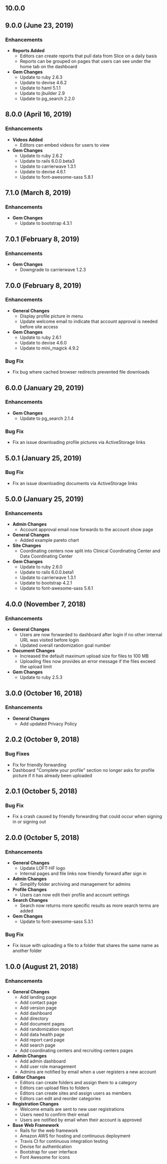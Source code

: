 ## 10.0.0

## 9.0.0 (June 23, 2019)

### Enhancements
- **Reports Added**
  - Editors can create reports that pull data from Slice on a daily basis
  - Reports can be grouped on pages that users can see under the home tab on the
    dashboard
- **Gem Changes**
  - Update to ruby 2.6.3
  - Update to devise 4.6.2
  - Update to haml 5.1.1
  - Update to jbuilder 2.9
  - Update to pg_search 2.2.0

## 8.0.0 (April 16, 2019)

### Enhancements
- **Videos Added**
  - Editors can embed videos for users to view
- **Gem Changes**
  - Update to ruby 2.6.2
  - Update to rails 6.0.0.beta3
  - Update to carrierwave 1.3.1
  - Update to devise 4.6.1
  - Update to font-awesome-sass 5.8.1

## 7.1.0 (March 8, 2019)

### Enhancements
- **Gem Changes**
  - Update to bootstrap 4.3.1

## 7.0.1 (February 8, 2019)

### Enhancements
- **Gem Changes**
  - Downgrade to carrierwave 1.2.3

## 7.0.0 (February 8, 2019)

### Enhancements
- **General Changes**
  - Display profile picture in menu
  - Update welcome email to indicate that account approval is needed before site
    access
- **Gem Changes**
  - Update to ruby 2.6.1
  - Update to devise 4.6.0
  - Update to mini_magick 4.9.2

### Bug Fix
- Fix bug where cached browser redirects prevented file downloads

## 6.0.0 (January 29, 2019)

### Enhancements
- **Gem Changes**
  - Update to pg_search 2.1.4

### Bug Fix
- Fix an issue downloading profile pictures via ActiveStorage links

## 5.0.1 (January 25, 2019)

### Bug Fix
- Fix an issue downloading documents via ActiveStorage links

## 5.0.0 (January 25, 2019)

### Enhancements
- **Admin Changes**
  - Account approval email now forwards to the account show page
- **General Changes**
  - Added example pareto chart
- **Site Changes**
  - Coordinating centers now split into Clinical Coordinating Center and Data
    Coordinating Center
- **Gem Changes**
  - Update to ruby 2.6.0
  - Update to rails 6.0.0.beta1
  - Update to carrierwave 1.3.1
  - Update to bootstrap 4.2.1
  - Update to font-awesome-sass 5.6.1

## 4.0.0 (November 7, 2018)

### Enhancements
- **General Changes**
  - Users are now forwarded to dashboard after login if no other internal URL
    was visited before login
  - Updated overall randomization goal number
- **Document Changes**
  - Increased the default maximum upload size for files to 100 MB
  - Uploading files now provides an error message if the files exceed the upload
    limit
- **Gem Changes**
  - Update to ruby 2.5.3

## 3.0.0 (October 16, 2018)

### Enhancements
- **General Changes**
  - Add updated Privacy Policy

## 2.0.2 (October 9, 2018)

### Bug Fixes
- Fix for friendly forwarding
- Dashboard "Complete your profile" section no longer asks for profile picture
  if it has already been uploaded

## 2.0.1 (October 5, 2018)

### Bug Fix
- Fix a crash caused by friendly forwarding that could occur when signing in or
  signing out

## 2.0.0 (October 5, 2018)

### Enhancements
- **General Changes**
  - Update LOFT-HF logo
  - Internal pages and file links now friendly forward after sign in
- **Admin Changes**
  - Simplify folder archiving and management for admins
- **Profile Changes**
  - Users can now edit their profile and account settings
- **Search Changes**
  - Search now returns more specific results as more search terms are added
- **Gem Changes**
  - Update to font-awesome-sass 5.3.1

### Bug Fix
- Fix issue with uploading a file to a folder that shares the same name as
  another folder

## 1.0.0 (August 21, 2018)

### Enhancements
- **General Changes**
  - Add landing page
  - Add contact page
  - Add version page
  - Add dashboard
  - Add directory
  - Add document pages
  - Add randomization report
  - Add data health page
  - Add report card page
  - Add search page
  - Add coordinating centers and recruiting centers pages
- **Admin Changes**
  - Add admin dashboard
  - Add user role management
  - Admins are notified by email when a user registers a new account
- **Editor Changes**
  - Editors can create folders and assign them to a category
  - Editors can upload files to folders
  - Editors can create sites and assign users as members
  - Editors can edit and reorder categories
- **Registration Changes**
  - Welcome emails are sent to new user registrations
  - Users need to confirm their email
  - Users are notified by email when their account is approved
- **Base Web Framework**
  - Rails for the web framework
  - Amazon AWS for hosting and continuous deployment
  - Travis CI for continuous integration testing
  - Devise for authentication
  - Bootstrap for user interface
  - Font Awesome for icons

